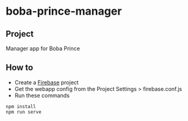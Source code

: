# boba-prince-manager

## Project
Manager app for Boba Prince 

## How to
- Create a [Firebase](https://console.firebase.google.com) project
- Get the webapp config from the Project Settings > firebase.conf.js
- Run these commands
```
npm install
npm run serve
```